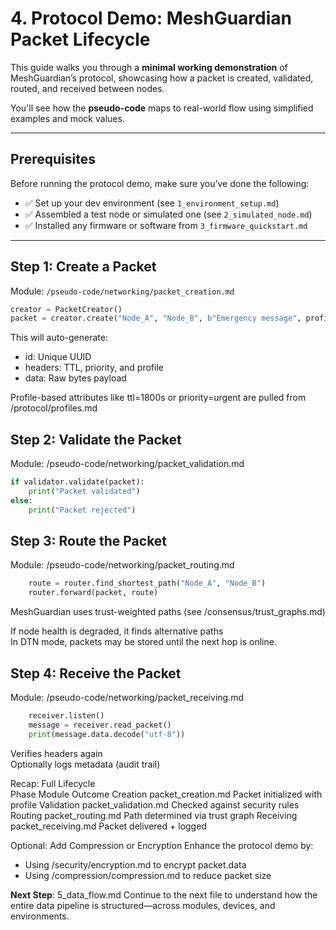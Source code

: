 # 4. Protocol Demo: MeshGuardian Packet Lifecycle

This guide walks you through a **minimal working demonstration** of MeshGuardian’s protocol, showcasing how a packet is created, validated, routed, and received between nodes.

You'll see how the **pseudo-code** maps to real-world flow using simplified examples and mock values.

---

## Prerequisites

Before running the protocol demo, make sure you’ve done the following:

- ✅ Set up your dev environment (see `1_environment_setup.md`)
- ✅ Assembled a test node or simulated one (see `2_simulated_node.md`)
- ✅ Installed any firmware or software from `3_firmware_quickstart.md`

---

## Step 1: Create a Packet

Module: `/pseudo-code/networking/packet_creation.md`

```python
creator = PacketCreator()
packet = creator.create("Node_A", "Node_B", b"Emergency message", profile="emergency")
```
This will auto-generate:  
- id: Unique UUID  
- headers: TTL, priority, and profile
- data: Raw bytes payload  

Profile-based attributes like ttl=1800s or priority=urgent are pulled from /protocol/profiles.md

## Step 2: Validate the Packet
Module: /pseudo-code/networking/packet_validation.md
```python
if validator.validate(packet):
    print("Packet validated")
else:
    print("Packet rejected")
```

## Step 3: Route the Packet
Module: /pseudo-code/networking/packet_routing.md  
```python
    route = router.find_shortest_path("Node_A", "Node_B")
    router.forward(packet, route)
```
MeshGuardian uses trust-weighted paths (see /consensus/trust_graphs.md)

If node health is degraded, it finds alternative paths  
In DTN mode, packets may be stored until the next hop is online.  

## Step 4: Receive the Packet
Module: /pseudo-code/networking/packet_receiving.md  
```python
    receiver.listen()
    message = receiver.read_packet()
    print(message.data.decode("utf-8"))
```
Verifies headers again  
Optionally logs metadata (audit trail)  

Recap: Full Lifecycle  
Phase	Module	Outcome
Creation	packet_creation.md	Packet initialized with profile
Validation	packet_validation.md	Checked against security rules
Routing	packet_routing.md	Path determined via trust graph
Receiving	packet_receiving.md	Packet delivered + logged

Optional: Add Compression or Encryption
Enhance the protocol demo by:
- Using /security/encryption.md to encrypt packet.data  
- Using /compression/compression.md to reduce packet size  

**Next Step**: 5_data_flow.md
Continue to the next file to understand how the entire data pipeline is structured—across modules, devices, and environments.
